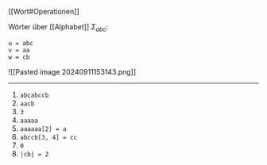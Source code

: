 [[Wort#Operationen]]

Wörter über [[Alphabet]] $\Sigma_{abc}$:
```
u = abc
v = aa
w = cb
```

![[Pasted image 20240911153143.png]]

---

1. `abcabccb`
2. `aacb`
3. `3`
4. `aaaaa`
5. `aaaaaa[2] = a`
6. `abccb[3, 4] = cc`
7. `0`
8. `|cb| = 2`

